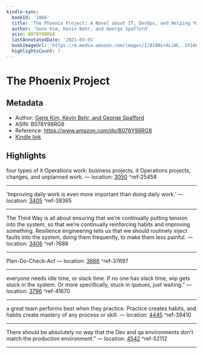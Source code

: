 ```yaml
---
kindle-sync:
  bookId: '2066'
  title: 'The Phoenix Project: A Novel about IT, DevOps, and Helping Your Business Win'
  author: 'Gene Kim, Kevin Behr, and George Spafford'
  asin: B078Y98RG8
  lastAnnotatedDate: '2021-03-01'
  bookImageUrl: 'https://m.media-amazon.com/images/I/810Ni+ALiWL._SY160.jpg'
  highlightsCount: 7
---
```

# The Phoenix Project
## Metadata
* Author: [Gene Kim, Kevin Behr, and George Spafford](https://www.amazon.com/Gene-Kim/e/B00AERCJ9E/ref=dp_byline_cont_ebooks_1)
* ASIN: B078Y98RG8
* Reference: https://www.amazon.com/dp/B078Y98RG8
* [Kindle link](kindle://book?action=open&asin=B078Y98RG8)

## Highlights
four types of it Operations work: business projects, it Operations projects, changes, and unplanned work. — location: [3050](kindle://book?action=open&asin=B078Y98RG8&location=3050) ^ref-25458

---
‘Improving daily work is even more important than doing daily work.’ — location: [3405](kindle://book?action=open&asin=B078Y98RG8&location=3405) ^ref-38365

---
The Third Way is all about ensuring that we’re continually putting tension into the system, so that we’re continually reinforcing habits and improving something. Resilience engineering tells us that we should routinely inject faults into the system, doing them frequently, to make them less painful. — location: [3406](kindle://book?action=open&asin=B078Y98RG8&location=3406) ^ref-7688

---
Plan-Do-Check-Act — location: [3668](kindle://book?action=open&asin=B078Y98RG8&location=3668) ^ref-37697

---
everyone needs idle time, or slack time. If no one has slack time, wip gets stuck in the system. Or more specifically, stuck in queues, just waiting.” — location: [3796](kindle://book?action=open&asin=B078Y98RG8&location=3796) ^ref-41670

---
a great team performs best when they practice. Practice creates habits, and habits create mastery of any process or skill. — location: [4445](kindle://book?action=open&asin=B078Y98RG8&location=4445) ^ref-39410

---
There should be absolutely no way that the Dev and qa environments don’t match the production environment.” — location: [4542](kindle://book?action=open&asin=B078Y98RG8&location=4542) ^ref-52112

---
